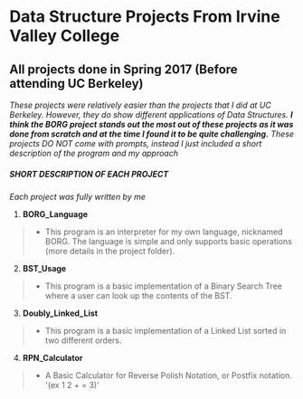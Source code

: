 # Data Structure Projects From Irvine Valley College

All projects done in Spring 2017 (Before attending UC Berkeley)
-------------

*These projects were relatively easier than the projects that I did at UC Berkeley. However, they do show different applications of Data Structures. **I think the BORG project stands out the most out of these projects as it was done from scratch and at the time I found it to be quite challenging.** These projects DO NOT come with prompts, instead I just included a short description of the program and my approach*

##### SHORT DESCRIPTION OF EACH PROJECT  #####
*Each project was fully written by me*

1) **BORG_Language**
>- This program is an interpreter for my own language, nicknamed BORG. The language is simple and only supports basic operations (more details in the project folder).

2) **BST_Usage**
>- This program is a basic implementation of a Binary Search Tree where a user can look up the contents of the BST. 

3) **Doubly_Linked_List**
>- This program is a basic implementation of a Linked List sorted in two different orders.

4) **RPN_Calculator**
>- A Basic Calculator for Reverse Polish Notation, or Postfix notation. '(ex 1 2 + = 3)'

